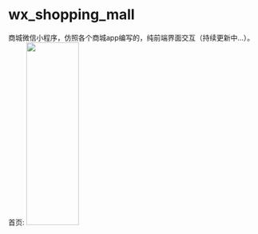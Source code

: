 # wx_shopping_mall
商城微信小程序，仿照各个商城app编写的，纯前端界面交互（持续更新中...）。
首页:
<img src="https://github.com/Paranoidyang/wx_shopping_mall/blob/master/screenshots/home.jpg" style="width: 105px;height: 367px"/>




